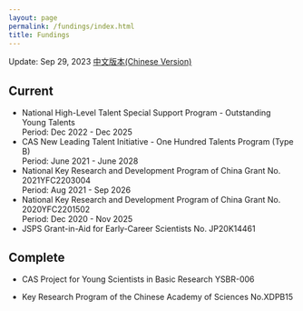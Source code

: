 ```yaml
---
layout: page
permalink: /fundings/index.html
title: Fundings
---
```


Update: Sep 29, 2023    [中文版本(Chinese Version)](https://stonepi.github.io/file/fundings-zh/)

## Current

- National High-Level Talent Special Support Program - Outstanding Young Talents<br>Period: Dec 2022 - Dec 2025
- CAS New Leading Talent Initiative - One Hundred Talents Program (Type B)<br>Period: June 2021 - June 2028
- National Key Research and Development Program of China Grant No. 2021YFC2203004<br>Period: Aug 2021 - Sep 2026
- National Key Research and Development Program of China Grant No. 2020YFC2201502  
  Period: Dec 2020 - Nov 2025
- JSPS Grant-in-Aid for Early-Career Scientists No. JP20K14461

## Complete

- CAS Project for Young Scientists in Basic Research YSBR-006

- Key Research Program of the Chinese Academy of Sciences No.XDPB15
